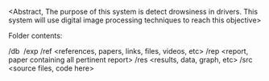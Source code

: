 <Project DrowsyDectectionSystem>
<Subtitle>

<Abstract, The purpose of this system is detect drowsiness in drivers. 
This system will use digital image processing techniques to reach this objective>

<author Matheus Tenorio dos Santos>
<contact matheustenorio@ic.ufal.br>


Folder contents:

/db <image database>
/exp <experiments>
/ref <references, papers, links, files, videos, etc>
/rep <report, paper containing all pertinent report>
/res <results, data, graph, etc>
/src <source files, code here>
